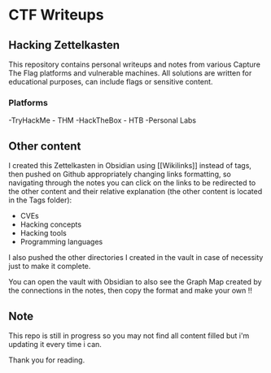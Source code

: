 # CTF Writeups

## Hacking Zettelkasten

This repository contains personal writeups and notes from various Capture The Flag platforms and vulnerable machines. All solutions are written for educational purposes, can include flags or sensitive content.

### Platforms
-TryHackMe - THM
-HackTheBox - HTB
-Personal Labs

## Other content
I created this Zettelkasten in Obsidian using [[Wikilinks]] instead of tags, then pushed on Github appropriately changing links formatting, so navigating through the notes you can click on the links to be redirected to the other content and their relative explanation (the other content is located in the Tags folder):
- CVEs
- Hacking concepts
- Hacking tools
- Programming languages

I also pushed the other directories I created in the vault in case of necessity just to make it complete.

You can open the vault with Obsidian to also see the Graph Map created by the connections in the notes, then copy the format and make your own !!

## Note

This repo is still in progress so you may not find all content filled but i'm updating it every time i can. 

Thank you for reading.
